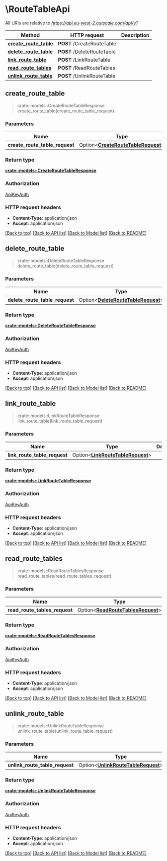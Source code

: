 # \RouteTableApi

All URIs are relative to *https://api.eu-west-2.outscale.com/api/v1*

Method | HTTP request | Description
------------- | ------------- | -------------
[**create_route_table**](RouteTableApi.md#create_route_table) | **POST** /CreateRouteTable | 
[**delete_route_table**](RouteTableApi.md#delete_route_table) | **POST** /DeleteRouteTable | 
[**link_route_table**](RouteTableApi.md#link_route_table) | **POST** /LinkRouteTable | 
[**read_route_tables**](RouteTableApi.md#read_route_tables) | **POST** /ReadRouteTables | 
[**unlink_route_table**](RouteTableApi.md#unlink_route_table) | **POST** /UnlinkRouteTable | 



## create_route_table

> crate::models::CreateRouteTableResponse create_route_table(create_route_table_request)


### Parameters


Name | Type | Description  | Required | Notes
------------- | ------------- | ------------- | ------------- | -------------
**create_route_table_request** | Option<[**CreateRouteTableRequest**](CreateRouteTableRequest.md)> |  |  |

### Return type

[**crate::models::CreateRouteTableResponse**](CreateRouteTableResponse.md)

### Authorization

[ApiKeyAuth](../README.md#ApiKeyAuth)

### HTTP request headers

- **Content-Type**: application/json
- **Accept**: application/json

[[Back to top]](#) [[Back to API list]](../README.md#documentation-for-api-endpoints) [[Back to Model list]](../README.md#documentation-for-models) [[Back to README]](../README.md)


## delete_route_table

> crate::models::DeleteRouteTableResponse delete_route_table(delete_route_table_request)


### Parameters


Name | Type | Description  | Required | Notes
------------- | ------------- | ------------- | ------------- | -------------
**delete_route_table_request** | Option<[**DeleteRouteTableRequest**](DeleteRouteTableRequest.md)> |  |  |

### Return type

[**crate::models::DeleteRouteTableResponse**](DeleteRouteTableResponse.md)

### Authorization

[ApiKeyAuth](../README.md#ApiKeyAuth)

### HTTP request headers

- **Content-Type**: application/json
- **Accept**: application/json

[[Back to top]](#) [[Back to API list]](../README.md#documentation-for-api-endpoints) [[Back to Model list]](../README.md#documentation-for-models) [[Back to README]](../README.md)


## link_route_table

> crate::models::LinkRouteTableResponse link_route_table(link_route_table_request)


### Parameters


Name | Type | Description  | Required | Notes
------------- | ------------- | ------------- | ------------- | -------------
**link_route_table_request** | Option<[**LinkRouteTableRequest**](LinkRouteTableRequest.md)> |  |  |

### Return type

[**crate::models::LinkRouteTableResponse**](LinkRouteTableResponse.md)

### Authorization

[ApiKeyAuth](../README.md#ApiKeyAuth)

### HTTP request headers

- **Content-Type**: application/json
- **Accept**: application/json

[[Back to top]](#) [[Back to API list]](../README.md#documentation-for-api-endpoints) [[Back to Model list]](../README.md#documentation-for-models) [[Back to README]](../README.md)


## read_route_tables

> crate::models::ReadRouteTablesResponse read_route_tables(read_route_tables_request)


### Parameters


Name | Type | Description  | Required | Notes
------------- | ------------- | ------------- | ------------- | -------------
**read_route_tables_request** | Option<[**ReadRouteTablesRequest**](ReadRouteTablesRequest.md)> |  |  |

### Return type

[**crate::models::ReadRouteTablesResponse**](ReadRouteTablesResponse.md)

### Authorization

[ApiKeyAuth](../README.md#ApiKeyAuth)

### HTTP request headers

- **Content-Type**: application/json
- **Accept**: application/json

[[Back to top]](#) [[Back to API list]](../README.md#documentation-for-api-endpoints) [[Back to Model list]](../README.md#documentation-for-models) [[Back to README]](../README.md)


## unlink_route_table

> crate::models::UnlinkRouteTableResponse unlink_route_table(unlink_route_table_request)


### Parameters


Name | Type | Description  | Required | Notes
------------- | ------------- | ------------- | ------------- | -------------
**unlink_route_table_request** | Option<[**UnlinkRouteTableRequest**](UnlinkRouteTableRequest.md)> |  |  |

### Return type

[**crate::models::UnlinkRouteTableResponse**](UnlinkRouteTableResponse.md)

### Authorization

[ApiKeyAuth](../README.md#ApiKeyAuth)

### HTTP request headers

- **Content-Type**: application/json
- **Accept**: application/json

[[Back to top]](#) [[Back to API list]](../README.md#documentation-for-api-endpoints) [[Back to Model list]](../README.md#documentation-for-models) [[Back to README]](../README.md)

